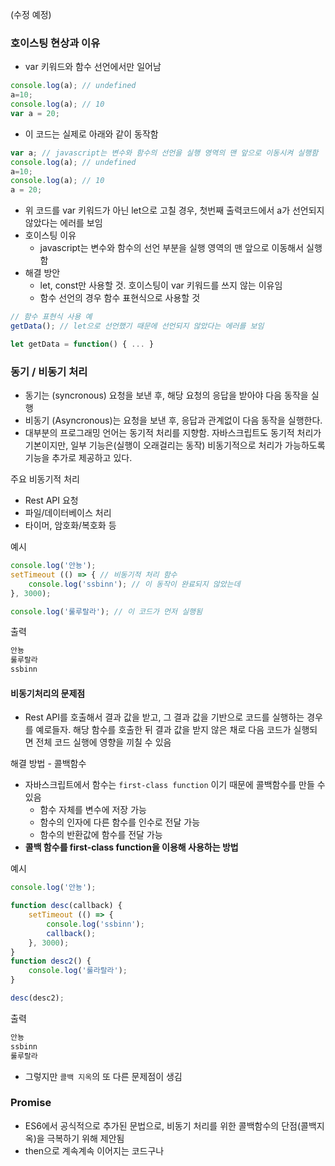 (수정 예정)

### 호이스팅 현상과 이유

- var 키워드와 함수 선언에서만 일어남

```jsx
console.log(a); // undefined
a=10;
console.log(a); // 10
var a = 20;
```

- 이 코드는 실제로 아래와 같이 동작함

```jsx
var a; // javascript는 변수와 함수의 선언을 실행 영역의 맨 앞으로 이동시켜 실행함
console.log(a); // undefined
a=10;
console.log(a); // 10
a = 20;
```

- 위 코드를 var 키워드가 아닌 let으로 고칠 경우, 첫번째 출력코드에서 a가 선언되지 않았다는 에러를 보임
- 호이스팅 이유
    - javascript는 변수와 함수의 선언 부분을 실행 영역의 맨 앞으로 이동해서 실행함
- 해결 방안
    - let, const만 사용할 것. 호이스팅이 var 키워드를 쓰지 않는 이유임
    - 함수 선언의 경우 함수 표현식으로 사용할 것
```javascript
// 함수 표현식 사용 예
getData(); // let으로 선언했기 때문에 선언되지 않았다는 에러를 보임

let getData = function() { ... } 
```

### 동기 / 비동기 처리

- 동기는 (syncronous) 요청을 보낸 후, 해당 요청의 응답을 받아야 다음 동작을 실행
- 비동기 (Asyncronous)는 요청을 보낸 후, 응답과 관계없이 다음 동작을 실행한다.
- 대부분의 프로그래밍 언어는 동기적 처리를 지향함. 자바스크립트도 동기적 처리가 기본이지만, 일부 기능은(실행이 오래걸리는 동작) 비동기적으로 처리가 가능하도록 기능을 추가로 제공하고 있다.

주요 비동기적 처리

- Rest API 요청
- 파일/데이터베이스 처리
- 타이머, 암호화/복호화 등

예시

```jsx
console.log('안뇽');
setTimeout (() => { // 비동기적 처리 함수
	console.log('ssbinn'); // 이 동작이 완료되지 않았는데
}, 3000);

console.log('룰루랄라'); // 이 코드가 먼저 실행됨
```

출력

```jsx
안뇽
룰루랄라
ssbinn
```

#### 비동기처리의 문제점

- Rest API를 호출해서 결과 값을 받고, 그 결과 값을 기반으로 코드를 실행하는 경우를 예로들자. 해당 함수를 호출한 뒤 결과 값을 받지 않은 채로 다음 코드가 실행되면 전체 코드 실행에 영향을 끼칠 수 있음

해결 방법 - 콜백함수

- 자바스크립트에서 함수는 `first-class function` 이기 때문에 콜백함수를 만들 수 있음
    - 함수 자체를 변수에 저장 가능
    - 함수의 인자에 다른 함수를 인수로 전달 가능
    - 함수의 반환값에 함수를 전달 가능
- **콜백 함수를 first-class function을 이용해 사용하는 방법**

예시

```jsx
console.log('안뇽');

function desc(callback) {
	setTimeout (() => { 
		console.log('ssbinn'); 
		callback();
	}, 3000);
}
function desc2() {
	console.log('룰라랄라');
}

desc(desc2);
```

출력

```jsx
안뇽
ssbinn
룰루랄라
```

- 그렇지만 `콜백 지옥`의 또 다른 문제점이 생김

### Promise

- ES6에서 공식적으로 추가된 문법으로, 비동기 처리를 위한 콜백함수의 단점(콜백지옥)을 극복하기 위해 제안됨
- then으로 계속계속 이어지는 코드구나
